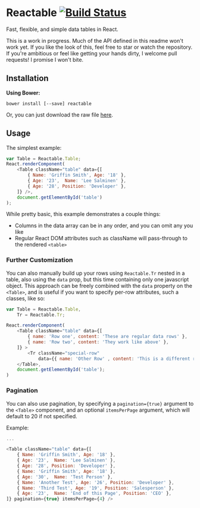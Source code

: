 Reactable [![Build Status](https://travis-ci.org/glittershark/reactable.svg?branch=master)](https://travis-ci.org/glittershark/reactable)
=========

Fast, flexible, and simple data tables in React.

This is a work in progress. Much of the API defined in this readme won't work
yet. If you like the look of this, feel free to star or watch the repository. If
you're ambitious or feel like getting your hands dirty, I welcome pull requests!
I promise I won't bite.

## Installation

**Using Bower:**

```
bower install [--save] reactable
```

Or, you can just download the raw file
[here](https://github.com/glittershark/reactable/blob/master/build/reactable.js).

## Usage

The simplest example:

```javascript
var Table = Reactable.Table;
React.renderComponent(
    <Table className="table" data={[
        { Name: 'Griffin Smith', Age: '18' },
        { Age: '23',  Name: 'Lee Salminen' },
        { Age: '28', Position: 'Developer' },
    ]} />,
    document.getElementById('table')
);
```

While pretty basic, this example demonstrates a couple things:
- Columns in the data array can be in any order, and you can omit any you like
- Regular React DOM attributes such as className will pass-through to the
  rendered `<table>`

### Further Customization

You can also manually build up your rows using `Reactable.Tr` nested in a table,
also using the `data` prop, but this time containing only one javascript object.
This approach can be freely combined with the `data` property on the `<Table>`,
and is useful if you want to specify per-row attributes, such a classes, like so:

```javascript
var Table = Reactable.Table,
    Tr = Reactable.Tr;

React.renderComponent(
    <Table className="table" data={[
        { name: 'Row one', content: 'These are regular data rows' },
        { name: 'Row two', content: 'They work like above' },
    ]} >
        <Tr className="special-row"
            data={{ name: 'Other Row' , content: 'This is a different row' }} />
    </Table>,
    document.getElementById('table');
)
```

### Pagination

You can also use pagination, by specifying a `pagination={true}` argument to the
`<Table>` component, and an optional `itemsPerPage` argument, which will default
to 20 if not specified.

Example:

```javascript
...

<Table className="table" data={[
    { Name: 'Griffin Smith', Age: '18' },
    { Age: '23',  Name: 'Lee Salminen' },
    { Age: '28', Position: 'Developer' },
    { Name: 'Griffin Smith', Age: '18' },
    { Age: '30',  Name: 'Test Person' },
    { Name: 'Another Test', Age: '26', Position: 'Developer' },
    { Name: 'Third Test', Age: '19', Position: 'Salesperson' },
    { Age: '23',  Name: 'End of this Page', Position: 'CEO' },
]} pagination={true} itemsPerPage={4} />
```

